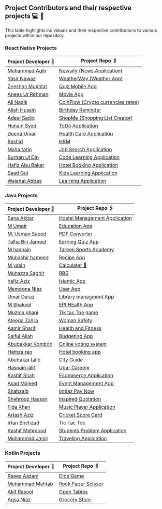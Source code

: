 ## Project Contributors and their respective projects 💻 👦

This table highlights individuals and their respective contributions to various projects within our repository.

### React Native Projects

| Project Developer 🙎                                  | Project Repo 🖇️                                                                |
| ----------------------------------------------------- | ------------------------------------------------------------------------------ |
| [Muhammad Aqib](https://github.com/AqibMalik435)      | [Newsify (News Application)](./React%20Native/Newsify-Aqib/)                   |
| [Yasir Nawaz](https://github.com/yasir2002/)          | [WeatherWay (Weather App)](./React%20Native/Weather%20App/)                    |
| [Zeeshan Mukhtar](https://github.com/ZeeshanMukhtar1) | [Quiz Mobile App](./React%20Native/Quiz-Mobile-App/)                           |
| [Anees Ur Rehman](https://github.com/AneesKhanTareen) | [Movie App](./React%20Native/Movie%20App/)                                     |
| [Ali Nazik](https://github.com/alimotha)              | [CoinFlow (Crypto currencies rates)](./React%20Native/CoinFlow/)               |
| [Allah Husain](https://github.com/hussainmehsud)      | [Birthday Reminder](./React%20Native/Birthday-Reminder/)                       |
| [Adeel Sadiq](https://github.com/adeelmotha)          | [ShopMe (Shopping List Creator)](./React%20Native/shopping-list/)              |
| [Hunain Syed](https://github.com/hunainsyed)          | [ToDo Application](./React%20Native/todo-application/)                         |
| [Deena Umar](https://github.com/deenaumar)            | [Health Care Application](./React%20Native/Health%20care/)                     |
| [Rashid ](https://github.com/Muhammad11Rashid)        | [HRM](./React%20Native/HRM/)                                                   |
| [Maha tariq](https://github.com/maha944)              | [Job Search Application](./React%20Native/Job-search-application/)             |
| [Burhan Ul Din](https://github.com/burhangi)          | [Code Learning Application](./React%20Native/Coding%20Learning%20application/) |
| [Hafiz Abu Bakar](https://github.com/nouser)          | [Hotel Booking Application](./React%20Native/Hotel%20Room%20Booking%20App/)    |
| [Saad Gul](https://github.com/nouser)                 | [Kids Learning Application](./React%20Native/Kids%20Learning%20Application/)   |
| [Wajahat Abbas](https://github.com/nouser)            | [Learning Application](./React%20Native/Education%20Notes%20app/)              |

### Java Projects

| Project Developer 🙎                                    | Project Repo 🖇️                                                          |
| ------------------------------------------------------- | ------------------------------------------------------------------------ |
| [Sana Akbar](https://github.com/Saniikhan)              | [Hostel Management Application](./Java/Hostel/)                          |
| [M Umair](https://github.com/Umair786786)               | [Education App](./Java/Education%20App/)                                 |
| [M. Usman Saeed](https://github.com/Usmanwp-expert)     | [PDF Converter](./Java/PDF%20Converter/)                                 |
| [Talha Bin Jameel](https://github.com/talhabinjameel)   | [Earning Quiz App](./Java/Earning%20quiz%20app/)                         |
| [M hasnain](https://github.com/Hasnain3815)             | [Tareen Sports Academy](./Java/TareenSportsAcademy/#)                    |
| [Mubashir hameed](https://github.com/mubashirhameed123) | [Recipe App](./Java/RecipeApp/)                                          |
| [M yasin ](https://github.com/YasinMayo)                | [Calculater 📱](./Java/Calculator/)                                      |
| [Munazza Saghir ](https://github.com/MunazaS)           | [RBS ](./Java/RBS/)                                                      |
| [hafiz Aziz ](https://github.com/Azizhafiz)             | [Islamic App ](./Java/Islamic%20App/)                                    |
| [Memoona Niaz ](https://github.com/Mainona)             | [User App ](./Java/College%20Selector/)                                  |
| [Umar Daraz ](https://github.com/UmarDaraz01)           | [Library managment App ](./Java/LibraryManagement/)                      |
| [M Shakeel ](https://github.com/MUHAMMADSHAKIL37)       | [EPI HEalth App ](./Java/EPI_health/)                                    |
| [Muzma ghani ](https://github.com/muazmaghani)          | [Tik tac Toe game ](./Java/tictactoe2/)                                  |
| [Ateeqa Zahra ](https://github.com/ateeqa-zahra)        | [Woman Safety ](./Java/women%20safety/)                                  |
| [Aamir Sharif ](https://github.com/Ch-Aamir-sharif)     | [Health and Fitness ](./Java/HealthFitness/)                             |
| [Saiful Allah ](https://github.com/M-Saifullah-01)      | [Budgeting App ](./Java/BudgetingApp/)                                   |
| [Abubakkar Komboh ](https://github.com/bakar009)        | [Online voting system ](./Java/onlinevotingsystem/)                      |
| [Hamza rao ](https://github.com/Hamzarao115)            | [Hotel booking app ](./Java/HotelBookingApp/)                            |
| [Abubakar talib](https://github.com/abubakarittalib)    | [City Guide ](./Java/PakCity%20Guide/)                                   |
| [Hasnain jalif](https://github.com/M-Hasnain-01)        | [Ubar Careem ](./Java/Uber/)                                             |
| [Kashif Shah](https://github.com/kashifshahmuhammad)    | [Ecommerce Application ](./Java/E_commerce/)                             |
| [Asad Majeed](https://github.com/asadmajeed786)         | [Event Management App ](./Java/Event%20Management%20System/)             |
| [Shahzaib](https://github.com/shahzaib4543)             | [Imtiaz Pay Now](./Java/ImtiazPayNow/)                                   |
| [Shehrooz Hassan](https://github.com/Shehroozhassan)    | [Inspired Quotation](./Java/InspiredQuotation/)                          |
| [Fida Khan](https://github.com/fidakhan112794)          | [Music Player Application](./Java/Music_Player/)                         |
| [Artash Aziz](https://github.com/nouser)                | [Cricket Score Card](./Java/CricketScoreCard/)                           |
| [Irfan Shehzad](https://github.com/nouser)              | [Tic Tac Toe](./Java/Tik%20Toc%20Tie%20game/)                            |
| [Kashif Mehmood](https://github.com/nouser)             | [Students Problem Application](./Java/Student%20porblems%20Application/) |
| [Muhammad Jamil](https://github.com/nouser)             | [Traveling Application](./Java/Travelling%20Application/)                |

### Kotlin Projects

| Project Developer 🙎                            | Project Repo 🖇️                                  |
| ----------------------------------------------- | ------------------------------------------------ |
| [Raees Aazam](https://github.com/Mehtab703)     | [Dice Game](./Kotlin/DiceGame/)                  |
| [Muhammad Mehtab](https://github.com/Mehtab703) | [Rock Paper Scissor](./Kotlin/RockPaperScissor/) |
| [Akif Rasool](https://github.com/Akifmalik5699) | [Open Tables](./Kotlin/OpenTables/)              |
| [Aqsa Niaz](https://github.com/Akifmalik5699)   | [Grocery Store](./Kotlin/GroceryStore/)          |
